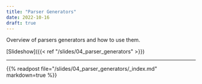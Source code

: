 ```yaml
---
title: "Parser Generators"
date: 2022-10-16
draft: true
---
```


Overview of parsers generators and how to use them.

<!--more-->

[Slideshow]({{< ref "/slides/04_parser_generators" >}})

---

{{% readpost file="/slides/04_parser_generators/_index.md" markdown=true %}}

